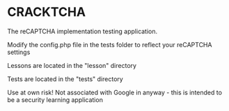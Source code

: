 # CRACKTCHA
The reCAPTCHA implementation testing application.

Modify the config.php file in the tests folder to reflect your reCAPTCHA settings

Lessons are located in the "lesson" directory

Tests are located in the "tests" directory

Use at own risk! Not associated with Google in anyway - this is intended to be a security learning application
